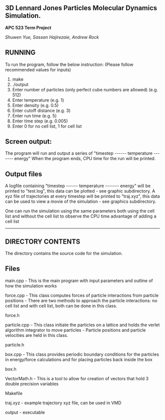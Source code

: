 
## 3D Lennard Jones Particles Molecular Dynamics Simulation.

**APC 523 Term Project**

*Shuwen Yue, Sassan Hajirezaie, Andrew Rock*

## RUNNING

To run the program, follow the below instruction:
(Please follow recommended values for inputs)

1. make
2. ./output
3. Enter number of particles (only perfect cube numbers are allowed) (e.g. 512)
4. Enter temperature (e.g. 1)
5. Enter density (e.g. 0.5)
6. Enter cutoff distance (e.g. 3)
7. Enter run time (e.g. 5)
8. Enter time step (e.g. 0.005)
9. Enter 0 for no cell list, 1 for cell list

Screen output:
-------------
The program will run and output a series of "timestep ------ temperature ------- energy"
When the program ends, CPU time for the run will be printed.

Output files
------------
A logfile containing "timestep ------ temperature ------- energy" will be printed to "test.log", this data can be plotted - see graphic subdirectory.
A xyz file of trajectories at every timestep will be printed to "traj.xyz", this data can be used to view a movie of the simulation - see graphics subdirectory.

One can run the simulation using the same parameters both using the cell list and without the cell list to observe the CPU time advantage of adding a cell list

----------------------------------------------------------------------
DIRECTORY CONTENTS
----------------------------------------------------------------------

The directory contains the source code for the simulation.

Files
-----

main.cpp
	- This is the main program with input parameters and outline of how the simulation works

force.cpp
	- This class computes forces of particle interactions from particle positions
	- There are two methods to approach the particle interactions: no cell list and with cell list, both can be done in this class.
	
force.h

particle.cpp
	- This class initiate the particles on a lattice and holds the verlet algorithm integrator to move particles
	- Particle positions and particle velocities are held in this class.

particle.h

box.cpp
	- This class provides periodic boundary conditions for the particles in energy/force calculations and for placing particles back inside the box

box.h

VectorMath.h
	- This is a tool to allow for creation of vectors that hold 3 double precision variables

Makefile

traj.xyz
	- example trajectory xyz file, can be used in VMD

output
	- executable



